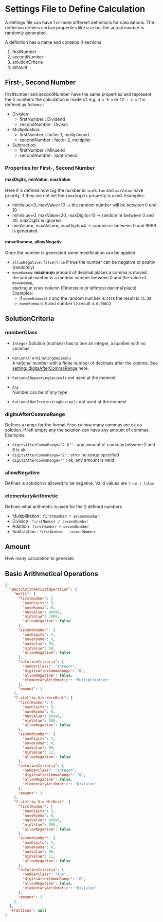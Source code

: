 # Settings File to Define Calculation

A settings file can have 1 or more different definitions for calculations. 
The definition defines certain properties like size but the actual number is randomly generated.

A definition has a name and contains 4 sections:
 1. firstNumber
 1. secondNumber
 1. solutionCriteria
 1. amount

## First-, Second Number
firstNumber and secondNumber have the same properties and represent the 2 numbers the calculation is made of.
e.g. `4 x 6 =` or `12 : 4 =` 
It is defined as follows :
 - Division: 
   - firstNumber : Dividend
   - secondNumber : Divisor
 - Multiplication: 
   - firstNumber : factor 1, multiplicand
   - secondNumber : factor 2, multiplier
 - Subtraction: 
   - firstNumber : Minuend
   - secondNumber : Subtrahend

### Properties for First-, Second Number

#### maxDigits, minValue, maxValue
Here it is defined how big the number is.
`minValue` and `maxValue` have priority, if they are not set then `maxDigits` property is used.
Examples: 
  - minValue=0, maxValue=10 -> the random number will be between 0 and 10
  - minValue=0, maxValue=20, maxDigits=10 -> random nr between 0 and 20, maxDigits is ignored
  - minValue=, maxValue=, maxDigits=4 -> random nr between 0 and 9999 is generated

#### moveKomma, allowNegativ
Once the number is generated some modification can be applied.

- `allowNegative`: `false|true` if true the number can be negative or positiv (randomly)
- `moveKomma`: **maximum** amount of decimal places a comma is moved,  
   the actual number is a random number between 0 and the value of `moveKomma`,  
   starting at ones column (Einerstelle or leftmost decimal place)  
   Examples: 
     - if `moveKomma` is `2` and the random number is `4128` the result is `41,28` 
     - `moveKomma` is `5` and number `12` result is `0,00012`

## SolutionCriteria

### numberClass

- `Integer`
  Solution (number) has to ben an integer, a number with no commas

- `RationalTerminatingDecimals`  
  A rational number with a finite number of decimals after the comma. See [setting: digitsAfterCommaRange](#commaafterrange) here.

- `RationalRepeatingDecimals` not used at the moment
- `Any`  
  Number can be of any type
- `RationalNonTerminatingDecimals` not used at the moment

### <a name="commaafterrange" style="color:#000000">digitsAfterCommaRange</a>

Defines a range for the format `from-to` how many commas are ok as solution.
If left empty any the solution can have any amount of commas.
Examples:
- `digitsAfterCommaRange="2-6""` : any amount of commas between 2 and 6 is ok.
- `digitsAfterCommaRange="2"` : error no range specified
- `digitsAfterCommaRange=""` : ok, any amount is valid

### allowNegative

Defines is solution is allowed to be negative. Valid values are `true | false`

### elementaryArithmetic

Defines what arithmetic is used for the 2 defined numbers

- Multiplikation : `firstNumber * secondNumber`
- Division : `firstNumber / secondNumber`
- Addition : `firstNumber + secondNumber`
- Subtraction : `firstNumber - secondNumber`
   
## Amount

How many calculation to generate.

## Basic Arithmetical Operations

``` json
{
  "BasicArithmeticalOperation": {
    "multi": {
      "firstNumber": {
        "maxDigits": 5,
        "moveKomma": 0,
        "maxValue": 99999,
        "minValue": 1000,
        "allowNegative": false
      },
      "secondNumber": {
        "maxDigits": 5,
        "moveKomma": 0,
        "maxValue": 99,
        "minValue": 50,
        "allowNegative": false
      },
      "solutionCriteria": {
        "numberClass": "Integer",
        "digitsAfterCommaRange": "0",
        "allowNegative": false,
        "elementaryArithmetic": "Multiplikation"
      },
      "amount": 3
    },
    "2-stellig-Div-KeinRest": {
      "firstNumber": {
        "maxDigits": 5,
        "moveKomma": 0,
        "maxValue": 99999,
        "minValue": 500,
        "allowNegative": false
      },
      "secondNumber": {
        "maxDigits": 2,
        "moveKomma": 0,
        "maxValue": 99,
        "minValue": 12,
        "allowNegative": false
      },
      "solutionCriteria": {
        "numberClass": "Integer",
        "digitsAfterCommaRange": "0",
        "allowNegative": false,
        "elementaryArithmetic": "Division"
      },
      "amount": 3
    },
    "2-stellig-Div-MitRest": {
      "firstNumber": {
        "maxDigits": 5,
        "moveKomma": 0,
        "maxValue": 99999,
        "minValue": 500,
        "allowNegative": false
      },
      "secondNumber": {
        "maxDigits": 2,
        "moveKomma": 0,
        "maxValue": 99,
        "minValue": 12,
        "allowNegative": false
      },
      "solutionCriteria": {
        "numberClass": "Any",
        "digitsAfterCommaRange": "0",
        "allowNegative": false,
        "elementaryArithmetic": "Division"
      },
      "amount": 3
    }
  },
  "Fractions": null
}
```

